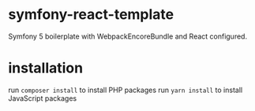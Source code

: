 # symfony-react-template
Symfony 5 boilerplate with WebpackEncoreBundle and React configured.

# installation
run `composer install` to install PHP packages
run `yarn install` to install JavaScript packages
